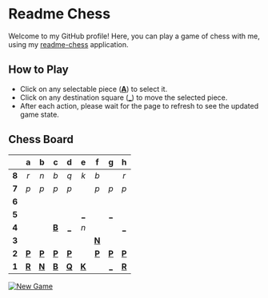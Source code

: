 # Readme Chess

Welcome to my GitHub profile! Here, you can play a game of chess with me, using my [readme-chess](https://github.com/grim-kalman/readme-chess) application.

## How to Play

- Click on any selectable piece ([**A**]()) to select it.
- Click on any destination square ([**_**]()) to move the selected piece.
- After each action, please wait for the page to refresh to see the updated game state.

## Chess Board
|     |  a  |  b  |  c  |  d  |  e  |  f  |  g  |  h  |
|:---:|:---:|:---:|:---:|:---:|:---:|:---:|:---:|:---:|
|  **8**  |  _r_  |  _n_  |  _b_  |  _q_  |  _k_  |  _b_  |     |  _r_  |
|  **7**  |  _p_  |  _p_  |  _p_  |  _p_  |     |  _p_  |  _p_  |  _p_  |
|  **6**  |     |     |     |     |     |     |     |     |
|  **5**  |     |     |     |     |  [_](https://rust-readme-chess.duckdns.org/play?mv=f3e5)  |     |  [_](https://rust-readme-chess.duckdns.org/play?mv=f3g5)  |     |
|  **4**  |     |     |  [**B**](https://rust-readme-chess.duckdns.org/select?square=c4)  |  [_](https://rust-readme-chess.duckdns.org/play?mv=f3d4)  |  _n_  |     |     |  [_](https://rust-readme-chess.duckdns.org/play?mv=f3h4)  |
|  **3**  |     |     |     |     |     |  [**N**](https://rust-readme-chess.duckdns.org/select?square=f3)  |     |     |
|  **2**  |  [**P**](https://rust-readme-chess.duckdns.org/select?square=a2)  |  [**P**](https://rust-readme-chess.duckdns.org/select?square=b2)  |  [**P**](https://rust-readme-chess.duckdns.org/select?square=c2)  |  [**P**](https://rust-readme-chess.duckdns.org/select?square=d2)  |     |  [**P**](https://github.com/grim-kalman)  |  [**P**](https://rust-readme-chess.duckdns.org/select?square=g2)  |  [**P**](https://rust-readme-chess.duckdns.org/select?square=h2)  |
|  **1**  |  [**R**](https://github.com/grim-kalman)  |  [**N**](https://rust-readme-chess.duckdns.org/select?square=b1)  |  [**B**](https://github.com/grim-kalman)  |  [**Q**](https://rust-readme-chess.duckdns.org/select?square=d1)  |  [**K**](https://rust-readme-chess.duckdns.org/select?square=e1)  |     |  [_](https://rust-readme-chess.duckdns.org/play?mv=f3g1)  |  [**R**](https://rust-readme-chess.duckdns.org/select?square=h1)  |

[![New Game](https://img.shields.io/badge/New_Game-4CAF50)](https://rust-readme-chess.duckdns.org/new)